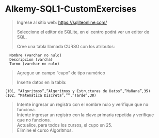 # Alkemy-SQL1-CustomExercises

>Ingrese al sitio web: https://sqliteonline.com/ 
>
>Seleccione el editor de SQLite, en el centro podrá ver un editor de SQL. 
>
>    Cree una tabla llamada CURSO con los atributos:  
```       Código de curso (clave primaria, entero no nulo)  
  Nombre (varchar no nulo)  
  Descripcion (varcha)  
  Turno (varchar no nulo)
```
>
>
>    Agregue un campo “cupo” de tipo numérico  
>
>    Inserte datos en la tabla:
>
```     
(101, “Algoritmos”,”Algoritmos y Estructuras de Datos”,”Mañana”,35)  
(102, “Matemática Discreta”,””,”Tarde”,30)  
```
>    Intente ingresar un registro con el nombre nulo y verifique que no funciona.  
>    Intente ingresar un registro con la clave primaria repetida y verifique que no funciona.  
>    Actualice, para todos los cursos, el cupo en 25.  
>    Elimine el curso Algoritmos.
